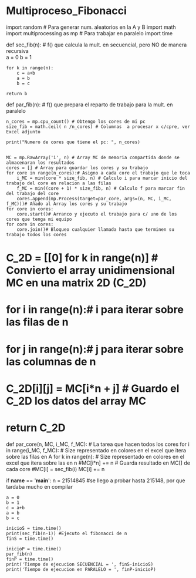 # Multiproceso_Fibonacci
import random # Para generar num. aleatorios en la A y B 
import math
import multiprocessing as mp # Para trabajar en paralelo
import time

def sec_fib(n): # f() que calcula la mult. en secuencial, pero NO de manera recursiva  
    a = 0
    b = 1

    for k in range(n):
        c = a+b
        a = b
        b = c

    return b

def par_fib(n): # f() que prepara el reparto de trabajo para la mult. en paralelo
    
    n_cores = mp.cpu_count() # Obtengo los cores de mi pc
    size_fib = math.ceil( n /n_cores) # Columnas  a procesar x c/cpre, ver Excel adjunto
    
    print("Numero de cores que tiene el pc: ", n_cores)
    

    MC = mp.RawArray('i', n) # Array MC de memoria compartida donde se almacenaran los resultados
    cores = [] # Array para guardar los cores y su trabajo
    for core in range(n_cores):# Asigno a cada core el trabajo que le toca
        i_MC = min(core * size_fib, n) # Calculo i para marcar inicio del trabajo del core en relacion a las filas
        f_MC = min((core + 1) * size_fib, n) # Calculo f para marcar fin del trabajo del core
        cores.append(mp.Process(target=par_core, args=(n, MC, i_MC, f_MC)))# Añado al Array los cores y su trabajo
    for core in cores:
        core.start()# Arranco y ejecuto el trabajo para c/ uno de los cores que tenga mi equipo
    for core in cores:
        core.join()# Bloqueo cualquier llamada hasta que terminen su trabajo todos los cores

#    C_2D = [[0] for k in range(n)]  # Convierto el array unidimensional MC en una matrix 2D (C_2D) 
#    for i in range(n):# i para iterar sobre las filas de n
#        for j in range(n):# j para iterar sobre las columnas de n
#            C_2D[i][j] = MC[i*n + j] # Guardo el C_2D los datos del array MC
#    return C_2D

def par_core(n, MC, i_MC, f_MC): # La tarea que hacen todos los cores
    for i in range(i_MC, f_MC): # Size representado en colores en el excel que itera sobre las filas en A
        for k in range(n): # Size representado en colores en el excel que itera sobre las  en n
               #MC[i*n] += n # Guarda resultado en MC[] de cada core
               #MC[i] = sec_fib(i)
              MC[i] += n


if __name__ == '__main__':
    n = 21514845 #se llego a probar hasta 215148, por que tardaba mucho en compilar

    a = 0
    b = 1
    c = a+b
    a = b
    b = c
    
    inicioS = time.time()
    print(sec_fib(n-1)) #Ejecuto el fibonacci de n
    finS = time.time()

    inicioP = time.time()
    par_fib(n)
    finP = time.time()
    print('Tiempo de ejecucion SECUENCIAL = ', finS-inicioS)
    print('Tiempo de ejecucion en PARALELO = ', finP-inicioP)
